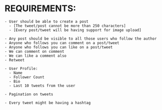 # REQUIREMENTS:

    - User should be able to create a post
      - [The tweet/post cannot be more than 250 characters]
      - [Every post/tweet will be having support for image upload]

    - Any post should be visible to all those users who follow the author
    - Anyone who follows you can comment on a post/tweet
    - Anyone who follows you can like on a post/tweet
    - We can comment on comment
    - We can like a comment also
    - Retweet

    - User Profile:
      - Name
      - Follower Count
      - Bio
      - Last 10 tweets from the user

    - Pagination on tweets

    - Every tweet might be having a hashtag
